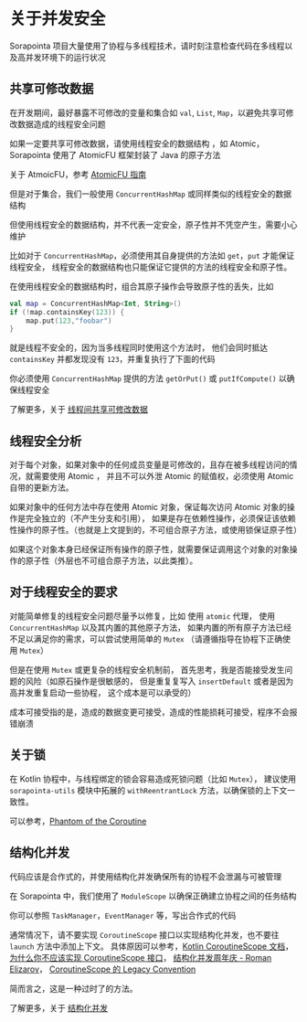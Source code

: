 # 关于并发安全

Sorapointa 项目大量使用了协程与多线程技术，请时刻注意检查代码在多线程以及高并发环境下的运行状况

## 共享可修改数据

在开发期间，最好暴露不可修改的变量和集合如 `val`, `List`, `Map`，以避免共享可修改数据造成的线程安全问题

如果一定要共享可修改数据，请使用线程安全的数据结构 ，如 Atomic，Sorapointa 使用了 AtomicFU 框架封装了 Java 的原子方法

关于 AtmoicFU，参考 [AtomicFU 指南](/docs/kotlin-atomicfu.zh-CN.md)

但是对于集合，我们一般使用 `ConcurrentHashMap` 或同样类似的线程安全的数据结构

但使用线程安全的数据结构，并不代表一定安全，原子性并不凭空产生，需要小心维护

比如对于 `ConcurrentHashMap`，必须使用其自身提供的方法如 `get`，`put` 才能保证线程安全，
线程安全的数据结构也只能保证它提供的方法的线程安全和原子性。

在使用线程安全的数据结构时，组合其原子操作会导致原子性的丢失，比如

```kotlin
val map = ConcurrentHashMap<Int, String>()
if (!map.containsKey(123)) {
    map.put(123,"foobar")
}
```

就是线程不安全的，因为当多线程同时使用这个方法时，
他们会同时抵达 `containsKey` 并都发现没有 `123`，并重复执行了下面的代码

你必须使用 `ConcurrentHashMap` 提供的方法 `getOrPut()` 或 `putIfCompute()` 以确保线程安全

了解更多，关于 [线程间共享可修改数据](https://kotlinlang.org/docs/shared-mutable-state-and-concurrency.html)


## 线程安全分析

对于每个对象，如果对象中的任何成员变量是可修改的，且存在被多线程访问的情况，就需要使用 Atomic ，
并且不可以外泄 Atomic 的赋值权，必须使用 Atomic 自带的更新方法。

如果对象中的任何方法中存在使用 Atomic 对象，保证每次访问 Atomic 对象的操作是完全独立的（不产生分支和引用），
如果是存在依赖性操作，必须保证该依赖性操作的原子性。（也就是上文提到的，不可组合原子方法，或使用锁保证原子性）

如果这个对象本身已经保证所有操作的原子性，就需要保证调用这个对象的对象操作的原子性（外层也不可组合原子方法，以此类推）。

## 对于线程安全的要求

对能简单修复的线程安全问题尽量予以修复，比如 使用 `atomic` 代理，
使用 `ConcurrentHashMap` 以及其内置的其他原子方法，
如果内置的所有原子方法已经不足以满足你的需求，可以尝试使用简单的 `Mutex`
（请遵循指导在协程下正确使用 `Mutex`）

但是在使用 `Mutex` 或更复杂的线程安全机制前， 
首先思考，我是否能接受发生问题的风险（如原石操作是很敏感的，
但是重复复写入 `insertDefault` 或者是因为高并发重复启动一些协程，
这个成本是可以承受的）

成本可接受指的是，造成的数据变更可接受，造成的性能损耗可接受，程序不会报错崩溃

## 关于锁

在 Kotlin 协程中，与线程绑定的锁会容易造成死锁问题（比如 `Mutex`），
建议使用 `sorapointa-utils` 模块中拓展的 `withReentrantLock` 方法，以确保锁的上下文一致性。

可以参考，[Phantom of the Coroutine](https://elizarov.medium.com/phantom-of-the-coroutine-afc63b03a131)

## 结构化并发

代码应该是合作式的，并使用结构化并发确保所有的协程不会泄漏与可被管理

在 Sorapointa 中，我们使用了 `ModuleScope` 以确保正确建立协程之间的任务结构

你可以参照 `TaskManager`，`EventManager` 等，写出合作式的代码

通常情况下，请不要实现 `CoroutineScope` 接口以实现结构化并发，也不要往 `launch` 方法中添加上下文。
具体原因可以参考，[Kotlin CoroutineScope 文档](https://kotlin.github.io/kotlinx.coroutines/kotlinx-coroutines-core/kotlinx.coroutines/-coroutine-scope/)，
[为什么你不应该实现 CoroutineScope 接口](https://proandroiddev.com/why-your-class-probably-shouldnt-implement-coroutinescope-eb34f722e510)，
[结构化并发周年庆 - Roman Elizarov](https://elizarov.medium.com/structured-concurrency-anniversary-f2cc748b2401)，
[CoroutineScope 的 Legacy Convention](https://maxkim.eu/things-every-kotlin-developer-should-know-about-coroutines-part-2-coroutinescope)

简而言之，这是一种过时了的方法。

了解更多，关于 [结构化并发](https://kotlinlang.org/docs/composing-suspending-functions.html#structured-concurrency-with-async)
